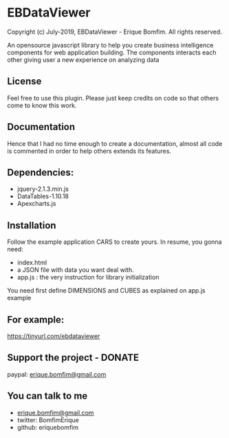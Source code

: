 EBDataViewer
==================================================================================

Copyright (c) July-2019, EBDataViewer - Erique Bomfim. All rights reserved.

An opensource javascript library to help you create business intelligence components
for web application building. The components interacts each other giving user a new
experience on analyzing data

## License

Feel free to use this plugin. Please just keep credits on code so that others come to know 
this work.


## Documentation

Hence that I had no time enough to create a documentation, almost all code is commented in order to help others extends its features.


## Dependencies:

- jquery-2.1.3.min.js
- DataTables-1.10.18
- Apexcharts.js


## Installation

Follow the example application CARS to create yours.
In resume, you gonna need:

- index.html
- a JSON file with data you want deal with.
- app.js  :  the very instruction for library initialization

You need first define DIMENSIONS and CUBES as explained on app.js example


## For example:

https://tinyurl.com/ebdataviewer


## Support the project - DONATE

paypal: erique.bomfim@gmail.com



## You can talk to me

- erique.bomfim@gmail.com
- twitter: BomfimErique
- github: eriquebomfim
